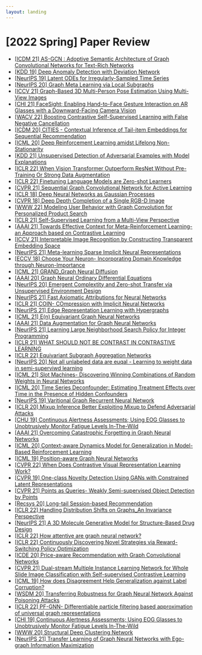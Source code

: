 ```yaml
---
layout: landing
---
```


# \[2022 Spring] Paper Review

* [\[ICDM 21\] AS-GCN : Adoptive Semantic Architecture of Graph Convolutional Networks for Text-Rich Networks](../2022-spring/ICDM-2021-ASGCN.md)
* [\[KDD 19\] Deep Anomaly Detection with Deviation Network](../2022-spring/SIGKDD-2019-DevNet.md)
* [\[NeurIPS 19\] Latent ODEs for Irregularly-Sampled Time Series](../2022-spring/NeurIPS-2020-LatentODE.md)
* [\[NeurIPS 20\] Graph Meta Learning via Local Subgraphs](../2022-spring/NeurIPS-2020-G-Meta.md)
* [\[ICCV 21\] Graph-Based 3D Multi-Person Pose Estimation Using Multi-View Images](../2022-spring/iccv-2021-graph-based-3d-multi-person-pose-estimation-using-multi-view-images.md)
* [\[CHI 21\] FaceSight; Enabling Hand-to-Face Gesture Interaction on AR Glasses with a Downward-Facing Camera Vision](../2022-spring/chi-2021-facesight.md)
* [\[WACV 22\] Boosting Contrastive Self-Supervised Learning with False Negative Cancellation](../2022-spring/WACV-2022-FNC.md)
* [\[ICDM 20\] CITIES - Contextual Inference of Tail-item Embeddings for Sequential Recommendation](../2022-spring/ICDM-2020-Cites.md)
* [\[ICML 20\] Deep Reinforcement Learning amidst Lifelong Non-Stationarity](../2022-spring/LILAC.md)
* [\[KDD 21\] Unsupervised Detection of Adversarial Examples with Model Explanations](../2022-spring/kdd-2021-unsupervised-detection-of-adversarial-examples-with-model-explanations.md)
* [\[ICLR 22\] When Vision Transformer Outperform ResNet Without Pre-Training Or Strong Data Augmentation](../2022-spring/iclr-2022-when\_vision\_transformer\_outperform\_resnets\_without\_pre-training\_or\_strong\_data\_augmentations.md)
* [\[ICLR 22\] Finetuning Language Models are Zero-shot Learners](../2022-spring/iclr-2022-flan.md)
* [\[CVPR 21\] Sequential Graph Convolutional Network for Active Learning](../2022-spring/cvpr-2021-sequential\_graph\_convolutional\_network\_for\_active\_learning.md)
* [\[ICLR 18\] Deep Neural Networks as Gaussian Processes](../2022-spring/ICLR-2018-DNNGP.md)
* [\[CVPR 18\] Deep Depth Completion of a Single RGB-D Image](../2022-spring/\_CVPR\_2018\_RGB-D.md)
* [\[WWW 22\] Modeling User Behavior with Graph Convolution for Personalized Product Search](../2022-spring/www-2022-sbg.md)
* [\[ICLR 21\] Self-Supervised Learning from a Multi-View Perspective](../2022-spring/ICLR21-self-sup-information-theory.md)
* [\[AAAI 21\] Towards Effective Context for Meta-Reinforcement Learning- an Approach based on Contrastive Learning](../2022-spring/aaai-2021-ccm.md)
* [\[ICCV 21\] Interpretable Image Recognition by Constructing Transparent Embedding Space](../2022-spring/ICCV-2021-Interpretable-Image-Recognition-by-Constructing-Transparent-Embedding-Space.md)
* [\[NeurIPS 21\] Meta-learning Sparse Implicit Neural Representations](../2022-spring/neurips-2021-meta-learning-spare-implicit-neural-representations-eng.md)
* [\[ECCV 18\] Choose Your Neuron- Incorporating Domain Knowledge through Neuron-Importance](../2022-spring/ECCV-2018-NIWT.md)
* [\[ICML 21\] GRAND\_Graph Neural Diffusion](../2022-spring/icml-2021-grand.md)
* [\[AAAI 20\] Graph Neural Ordinary Differential Equations](../2022-spring/AAAI-2020-GDE.md)
* [\[NeurIPS 20\] Emergent Complextity and Zero-shot Transfer via Unsupervised Environment Design](../2022-spring/neurips-2020-paired.md)
* [\[NeurIPS 21\] Fast Axiomatic Attributions for Neural Networks](../2022-spring/NeurIPS-2021-XGradient.md)
* [\[ICLR 21\] COIN- COmpression with Implicit Neural Networks](../2022-spring/Reviewpaper\_20214798\_Esmeedehaas.md)
* [\[NeurIPS 21\] Edge Representation Learning with Hypergraphs](../2022-spring/neurlps-2021-hypergraphs\_with\_dht.md)
* [\[ICML 21\] E(n) Equivariant Graph Neural Networks](<../2022-spring/icml-2021-e(n) equivariant graph neural networks.md>)
* [\[AAAI 21\] Data Augmentation for Graph Neural Networks](../2022-spring/aaai-2020-dataaugmentationforgraph.md)
* [\[NeurIPS 21\] Learning Large Neighborhood Search Policy for Integer Programming](../2022-spring/NeurIPS-2021-Learning-Large-Neighborhood-Search-Policy-for-Integer-Programming.md)
* [\[ICLR 21\] WHAT SHOULD NOT BE CONTRAST IN CONTRASTIVE LEARNING](../2022-spring/iclr-2021-what\_should\_not\_be\_contrastive.md)
* [\[ICLR 22\] Equivariant Subgraph Aggregation Networks](../2022-spring/ESAN.md)
* [\[NeurIPS 20\] Not all unlabeled data are euqal - Learning to weight data in semi-superviwd learning](../2022-spring/RobustSSL\_.md)
* [\[ICML 21\] Slot Machines- Discovering Winning Combinations of Random Weights in Neural Networks](../2022-spring/ICML-2021-SlotMachines.md)
* [\[ICML 20\] Time Series Deconfounder: Estimating Treatment Effects over Time in the Presence of Hidden Confounders](../2022-spring/ICML-2020-TimeSeriesDeconfounder.md)
* [\[NeurIPS 19\] Varitional Graph Recurrent Neural Network](../2022-spring/VGRNN.md)
* [\[ICLR 20\] Mixup Inference Better Exploiting Mixup to Defend Adversarial Attacks](../2022-spring/ICLR-2020-Mixup-Inference.md)
* [\[CHU 19\] Continuous Alertness Assessments; Using EOG Glasses to Unobtrusively Monitor Fatigue Levels In-The-Wild](../2022-spring/chi-2019-caa.md)
* [\[AAAI 21\] Overcoming Catastrophic Forgetting in Graph Neural Networks](../2022-spring/AAAI-2021-Overcoming-Catastrophic-Forgetting-in-Graph-Neural-Networks.md)
* [\[ICML 20\] Context-aware Dynamics Model for Generalization in Model-Based Reinforcement Learning](../2022-spring/CaDM.md)
* [\[ICML 19\] Position-aware Graph Neural Networks](../2022-spring/ICML-2019-PGNN.md)
* [\[CVPR 22\] When Does Contrastive Visual Representation Learning Work?](../2022-spring/CVPR-2022-When-Does-Contrastive-Visual-Representation-Learning-Work.md)
* [\[CVPR 19\] One-class Novelty Detection Using GANs with Constrained Latent Representations](../2022-spring/CVPR-2019-OCGAN.md)
* [\[CVPR 21\] Points as Queries- Weakly Semi-supervised Object Detection by Points](../2022-spring/iclr-2022-pfgnn.md)
* [\[Recsys 20\] Long-tail Session-based Recommendation](../2022-spring/Recsys-2020-TailNet.md)
* [\[ICLR 22\] Handling Distribution Shifts on Graphs\_An Invariance Perspective](../2022-spring/iclr-2022-eerm.md)
* [\[NeurIPS 21\] A 3D Molecule Generative Model for Structure-Based Drug Design](../2022-spring/neurips-2021-3d-molecule-generative-model-for-structure-based-drug-design.md)
* [\[ICLR 22\] How attentive are graph neural network?](../2022-spring/ICLR-2022-GATv2.md)
* [\[ICLR 22\] Continuously Discovering Novel Strategies via Reward-Switching Policy Optimization](../2022-spring/iclr-2022-rspo.md)
* [\[ICDE 20\] Price-aware Recommendation with Graph Convolutional Networks](../2022-spring/icde-2020-pup.md)
* [\[CVPR 21\] Dual-stream Multiple Instance Learning Network for Whole Slide Image Classification with Self-supervised Contrastive Learning](../2022-spring/cvpr-2021-dsmil.md)
* [\[ICML 19\] How does Disagreement Help Generalization against Label Corruption?](../2022-spring/ICML-2019-Coteaching+.md)
* [\[WSDM 20\] Transferring Robustness for Graph Neural Network Against Poisoning Attacks](../2022-spring/WSDM20-PA-GNN.md)
* [\[ICLR 22\] PF-GNN- Differentiable particle filtering based approximation of universal graph representations](../2022-spring/iclr-2022-pfgnn.md)
* [\[CHI 19\] Continuous Alertness Assessments; Using EOG Glasses to Unobtrusively Monitor Fatigue Levels In-The-Wild](../2022-spring/chi-2019-caa.md)
* [\[WWW 20\] Structural Deep Clustering Network](../2022-spring/WWW-2020-Structural-Deep-Clustering-Network.md)
* [\[NeurIPS 21\] Transfer Learning of Graph Neural Networks with Ego-graph Information Maximization](../2022-spring/NeurIPS-2021-EGI.md)
